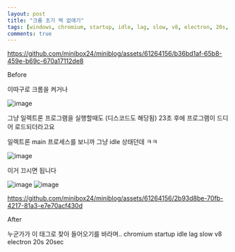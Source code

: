 ```yaml
---
layout: post
title: "크롬 초기 렉 없애기"
tags: [windows, chromium, startup, idle, lag, slow, v8, electron, 20s, 20sec]
comments: true
---
```


https://github.com/minibox24/miniblog/assets/61264156/b36bd1af-65b8-459e-b69c-670a17112de8

Before

이따구로 크롬을 켜거나

![image](https://github.com/minibox24/miniblog/assets/61264156/07f72698-5b83-4788-9c5f-42d8a9c49507)

그냥 일렉트론 프로그램을 실행할때도 (디스코드도 해당됨)
23초 후에 프로그램이 드디어 로드되더라고요

일렉트론 main 프로세스를 보니까 그냥 idle 상태던데 ㅋㅋ

![image](https://github.com/minibox24/miniblog/assets/61264156/38be7e25-5dd1-4731-b6f2-0d870b515e92)

이거 끄시면 됩니다

![image](https://github.com/minibox24/miniblog/assets/61264156/dcc76425-f126-4dcc-bb6b-1852a181a30b)
![image](https://github.com/minibox24/miniblog/assets/61264156/e592ed4a-52da-4e40-aa44-38855af96b4e)




https://github.com/minibox24/miniblog/assets/61264156/2b93d8be-70fb-4217-81a3-e7e70acf430d

After



누군가가 이 태그로 찾아 들어오기를 바라며..
chromium startup idle lag slow v8 electron 20s 20sec
